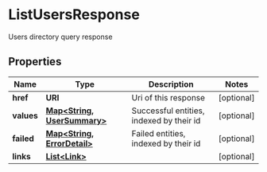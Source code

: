 

# ListUsersResponse

Users directory query response

## Properties

| Name | Type | Description | Notes |
|------------ | ------------- | ------------- | -------------|
|**href** | **URI** | Uri of this response |  [optional] |
|**values** | [**Map&lt;String, UserSummary&gt;**](UserSummary.md) | Successful entities, indexed by their id |  [optional] |
|**failed** | [**Map&lt;String, ErrorDetail&gt;**](ErrorDetail.md) | Failed entities, indexed by their id |  [optional] |
|**links** | [**List&lt;Link&gt;**](Link.md) |  |  [optional] |



